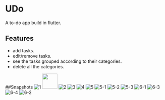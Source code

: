 # UDo
A to-do app build in flutter.

## Features

- add tasks.
- edit/remove tasks.
- see the tasks grouped according to their categories.
- delete all the categories.

##Snapshots
![1](https://user-images.githubusercontent.com/47468438/83323340-c3549980-a27b-11ea-95f5-fd37ceea7699.jpeg)
<img src="https://user-images.githubusercontent.com/47468438/83323340-c3549980-a27b-11ea-95f5-fd37ceea7699.jpeg" width="48">
![2](https://user-images.githubusercontent.com/47468438/83323363-e5e6b280-a27b-11ea-8744-6b15a7138430.jpeg)
![3](https://user-images.githubusercontent.com/47468438/83323365-e97a3980-a27b-11ea-8fd0-5da927331111.jpeg)
![4](https://user-images.githubusercontent.com/47468438/83323366-ebdc9380-a27b-11ea-92de-a7e34a332331.jpeg)
![5](https://user-images.githubusercontent.com/47468438/83323367-ed0dc080-a27b-11ea-8289-13a3dc0c9106.jpeg)
![5-1](https://user-images.githubusercontent.com/47468438/83323368-ef701a80-a27b-11ea-9f0d-004770ebb61a.jpeg)
![5-2](https://user-images.githubusercontent.com/47468438/83323369-f303a180-a27b-11ea-9aac-2446f354cc8d.jpeg)
![5-3](https://user-images.githubusercontent.com/47468438/83323371-f565fb80-a27b-11ea-9804-998a376af0bf.jpeg)
![6-1](https://user-images.githubusercontent.com/47468438/83323372-f860ec00-a27b-11ea-85cf-a94de047f753.jpeg)
![6-3](https://user-images.githubusercontent.com/47468438/83323375-fb5bdc80-a27b-11ea-8115-478e1c91eaac.jpeg)
![6-4](https://user-images.githubusercontent.com/47468438/83323376-fe56cd00-a27b-11ea-94e1-f0b243072edb.jpeg)
![6-2](https://user-images.githubusercontent.com/47468438/83323380-03b41780-a27c-11ea-9f81-e605da7d5729.jpeg)


